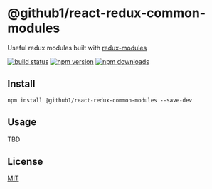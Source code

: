 # @github1/react-redux-common-modules

Useful redux modules built with [redux-modules](https://github.com/github1/redux-modules)

[![build status](https://img.shields.io/travis/github1/react-redux-common-modules/master.svg?style=flat-square)](https://travis-ci.org/github1/react-redux-common-modules)
[![npm version](https://img.shields.io/npm/v/@github1/react-redux-common-modules.svg?style=flat-square)](https://www.npmjs.com/package/@github1/react-redux-common-modules)
[![npm downloads](https://img.shields.io/npm/dm/@github1/react-redux-common-modules.svg?style=flat-square)](https://www.npmjs.com/package/@github1/react-redux-common-modules)

## Install
```shell
npm install @github1/react-redux-common-modules --save-dev
```

## Usage
TBD

## License
[MIT](LICENSE.md)